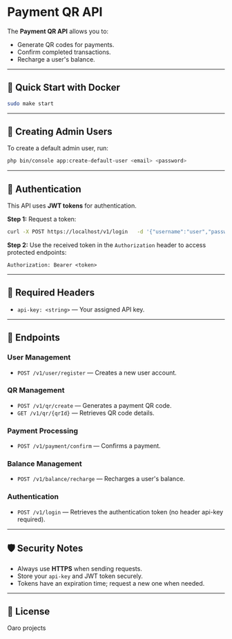# Payment QR API

The **Payment QR API** allows you to:
- Generate QR codes for payments.
- Confirm completed transactions.
- Recharge a user's balance.

---

## 🚀 Quick Start with Docker
```bash
sudo make start
```

---

## 👤 Creating Admin Users
To create a default admin user, run:
```bash
php bin/console app:create-default-user <email> <password>
```

---

## 🔐 Authentication

This API uses **JWT tokens** for authentication.

**Step 1:** Request a token:
```bash
curl -X POST https://localhost/v1/login   -d '{"username":"user","password":"password"}'   -H 'Content-Type: application/json'
```

**Step 2:** Use the received token in the `Authorization` header to access protected endpoints:
```
Authorization: Bearer <token>
```

---

## 📌 Required Headers
- `api-key: <string>` — Your assigned API key.

---

## 📡 Endpoints

### User Management
- `POST /v1/user/register` — Creates a new user account.

### QR Management
- `POST /v1/qr/create` — Generates a payment QR code.
- `GET /v1/qr/{qrId}` — Retrieves QR code details.

### Payment Processing
- `POST /v1/payment/confirm` — Confirms a payment.

### Balance Management
- `POST /v1/balance/recharge` — Recharges a user's balance.

### Authentication
- `POST /v1/login` — Retrieves the authentication token (no header api-key required).

---

## 🛡 Security Notes
- Always use **HTTPS** when sending requests.
- Store your `api-key` and JWT token securely.
- Tokens have an expiration time; request a new one when needed.

---

## 📄 License
Oaro projects
